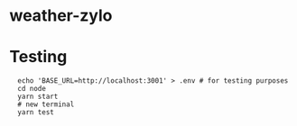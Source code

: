 # weather-zylo

# Testing

```
  echo 'BASE_URL=http://localhost:3001' > .env # for testing purposes
  cd node
  yarn start
  # new terminal
  yarn test
```

